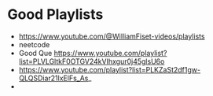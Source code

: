 # Good Playlists
- https://www.youtube.com/@WilliamFiset-videos/playlists
- neetcode
- Good Que https://www.youtube.com/playlist?list=PLVLGltkF0OTGV24kVIhxgur0j45glsU6o
- https://www.youtube.com/playlist?list=PLKZaSt2df1gw-QLQSDiar21lxElFs_As_
- 